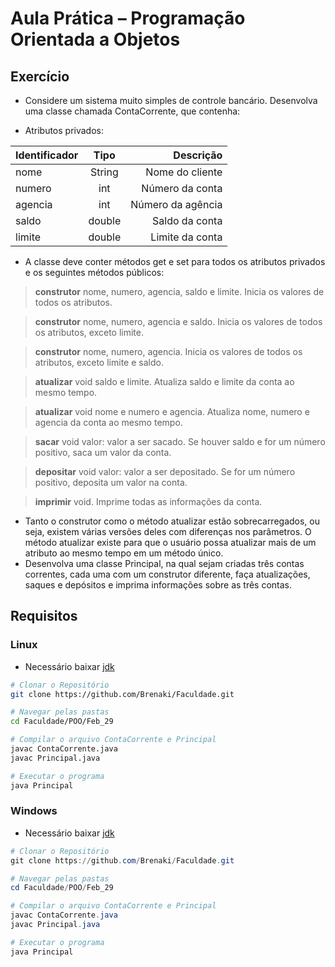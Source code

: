 # Aula Prática – Programação Orientada a Objetos

## Exercício

- Considere um sistema muito simples de controle bancário. Desenvolva uma classe chamada ContaCorrente, que contenha:

- Atributos privados:

Identificador | Tipo | Descrição
:-- | :-: | --:
nome | String | Nome do cliente
numero | int | Número da conta
agencia | int | Número da agência
saldo | double | Saldo da conta
limite | double | Limite da conta

- A classe deve conter métodos get e set para todos os atributos privados e os seguintes métodos públicos:

> **construtor** nome, numero, agencia, saldo e limite. Inicia os valores de todos os atributos.

> **construtor** nome, numero, agencia e saldo. Inicia os valores de todos os atributos, exceto limite.

> **construtor** nome, numero, agencia. Inicia os valores de todos os atributos, exceto limite e saldo.

> **atualizar** void saldo e limite. Atualiza saldo e limite da conta ao mesmo tempo.

> **atualizar** void nome e numero e agencia. Atualiza nome, numero e agencia da conta ao mesmo tempo.

> **sacar** void valor: valor a ser sacado. Se houver saldo e for um número positivo, saca um valor da conta.

> **depositar** void valor: valor a ser depositado. Se for um número positivo, deposita um valor na conta.

> **imprimir** void. Imprime todas as informações da conta.

- Tanto o construtor como o método atualizar estão sobrecarregados, ou seja, existem várias versões deles com diferenças nos parâmetros. O método atualizar existe para que o usuário possa atualizar mais de um atributo ao mesmo tempo em um método único.
- Desenvolva uma classe Principal, na qual sejam criadas três contas correntes, cada uma com um construtor diferente, faça atualizações, saques e depósitos e imprima informações sobre as três contas.

## Requisitos

### Linux

- Necessário baixar [jdk](https://www.oracle.com/br/java/technologies/downloads/#jdk21-windows)

```bash
# Clonar o Repositório
git clone https://github.com/Brenaki/Faculdade.git

# Navegar pelas pastas
cd Faculdade/POO/Feb_29

# Compilar o arquivo ContaCorrente e Principal
javac ContaCorrente.java
javac Principal.java

# Executar o programa
java Principal
```

### Windows

- Necessário baixar [jdk](https://www.oracle.com/br/java/technologies/downloads/#jdk21-linux)

```powershell
# Clonar o Repositório
git clone https://github.com/Brenaki/Faculdade.git

# Navegar pelas pastas
cd Faculdade/POO/Feb_29

# Compilar o arquivo ContaCorrente e Principal
javac ContaCorrente.java
javac Principal.java

# Executar o programa
java Principal
```
